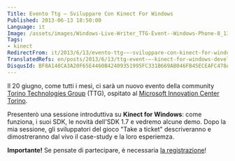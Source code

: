 ```yaml
---
Title: Evento Ttg – Sviluppare Con Kinect For Windows
Published: 2013-06-13 18:50:00
Language: it
Image: /assets/images/Windows-Live-Writer_TTG-Event--Windows-Phone-8_13DE4_TTG_Logo_trasp_thumb.png
Tags:
- kinect
RedirectFrom: it/2013/6/13/evento-ttg-–-sviluppare-con-kinect-for-windows.aspx
TranslatedRefs: en/posts/2013/6/13/ttg-event-–-kinect-for-windows-development.md
DisqusId: BF8A148CA3A20F65E4460B42409351995FC331B669AB046FB45ECEAFC478A16A
---
```

Il 20 giugno, come tutti i mesi, ci sarà un nuovo evento della community <a href="http://www.torinotechnologiesgroup.it" target="_blank">Torino Technologies Group</a> (TTG), ospitato al <a href="http://www.mictorino.it/web/" target="_blank">Microsoft Innovation Center Torino</a>.

Presenterò una sessione introduttiva su **Kinect for Windows**: come funziona, i suoi SDK, le novità dell'SDK 1.7 e vedremo alcune demo. Dopo la mia sessione, gli sviluppatori del gioco "Take a ticket" descriveranno e dimostreranno dal vivo il case-study e la loro esperiemza.

**Importante!** Se pensate di partecipare, è necessaria <a href="https://communitydevtool.microsoft.it/public/frmdetailevent.aspx?eventid=0103ECHRSGCRBPBEJUQUSD" target="_blank">la registrazione</a>!